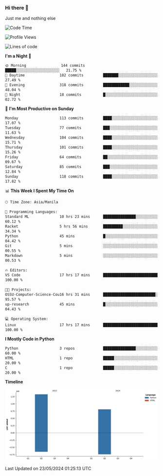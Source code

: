 ### Hi there 👋

Just me and nothing else


<!--START_SECTION:waka-->
![Code Time](http://img.shields.io/badge/Code%20Time-300%20hrs%209%20mins-blue)

![Profile Views](http://img.shields.io/badge/Profile%20Views-27-blue)

![Lines of code](https://img.shields.io/badge/From%20Hello%20World%20I%27ve%20Written-2.1%20million%20lines%20of%20code-blue)

**I'm a Night 🦉** 

```text
🌞 Morning                144 commits         █████░░░░░░░░░░░░░░░░░░░░   21.75 % 
🌆 Daytime                182 commits         ███████░░░░░░░░░░░░░░░░░░   27.49 % 
🌃 Evening                318 commits         ████████████░░░░░░░░░░░░░   48.04 % 
🌙 Night                  18 commits          █░░░░░░░░░░░░░░░░░░░░░░░░   02.72 % 
```
📅 **I'm Most Productive on Sunday** 

```text
Monday                   113 commits         ████░░░░░░░░░░░░░░░░░░░░░   17.07 % 
Tuesday                  77 commits          ███░░░░░░░░░░░░░░░░░░░░░░   11.63 % 
Wednesday                104 commits         ████░░░░░░░░░░░░░░░░░░░░░   15.71 % 
Thursday                 101 commits         ████░░░░░░░░░░░░░░░░░░░░░   15.26 % 
Friday                   64 commits          ██░░░░░░░░░░░░░░░░░░░░░░░   09.67 % 
Saturday                 85 commits          ███░░░░░░░░░░░░░░░░░░░░░░   12.84 % 
Sunday                   118 commits         ████░░░░░░░░░░░░░░░░░░░░░   17.82 % 
```


📊 **This Week I Spent My Time On** 

```text
🕑︎ Time Zone: Asia/Manila

💬 Programming Languages: 
Standard ML              10 hrs 23 mins      ███████████████░░░░░░░░░░   60.12 % 
Racket                   5 hrs 56 mins       █████████░░░░░░░░░░░░░░░░   34.34 % 
Python                   45 mins             █░░░░░░░░░░░░░░░░░░░░░░░░   04.42 % 
Git                      5 mins              ░░░░░░░░░░░░░░░░░░░░░░░░░   00.55 % 
Markdown                 5 mins              ░░░░░░░░░░░░░░░░░░░░░░░░░   00.53 % 

🔥 Editors: 
VS Code                  17 hrs 17 mins      █████████████████████████   100.00 % 

🐱‍💻 Projects: 
OSSU-Computer-Science-Cou16 hrs 31 mins      ████████████████████████░   95.57 % 
up-research              45 mins             █░░░░░░░░░░░░░░░░░░░░░░░░   04.43 % 

💻 Operating System: 
Linux                    17 hrs 17 mins      █████████████████████████   100.00 % 
```

**I Mostly Code in Python** 

```text
Python                   3 repos             ███████████████░░░░░░░░░░   60.00 % 
HTML                     1 repo              █████░░░░░░░░░░░░░░░░░░░░   20.00 % 
C                        1 repo              █████░░░░░░░░░░░░░░░░░░░░   20.00 % 
```



**Timeline**

![Lines of Code chart](https://raw.githubusercontent.com/brutist/brutist/main/assets/bar_graph.png)


 Last Updated on 23/05/2024 01:25:13 UTC
<!--END_SECTION:waka-->
